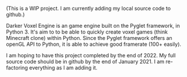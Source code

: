(This is a WIP project.  I am currently adding my local source code to github.)

Darker Voxel Engine is an game engine built on the Pyglet framework, in Python 3.
It's aim to to be able to quickly create voxel games (think Minecraft clone) within Python.
Since the Pyglet framework offers an openGL API to Python, it is able to achieve good framerate (100+ easily).

I am hoping to have this project completed by the end of 2022.
My full source code should be in github by the end of January 2021.  I am re-factoring everything as I am adding it.
